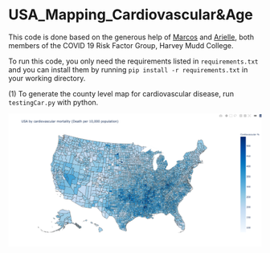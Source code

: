 # USA_Mapping_Cardiovascular&Age

This code is done based on the generous help of [Marcos](https://github.com/marcos-acosta) and [Arielle](https://github.com/arielleisaacs), both members of the COVID 19 Risk Factor Group, Harvey Mudd College.

To run this code, you only need the requirements listed in `requirements.txt` and you can install them by running `pip install -r requirements.txt` in your working directory. 

(1) To generate the county level map for cardiovascular disease, run `testingCar.py` with python.

![USA cardiovascular mortality map](images/choropleth1.png)


